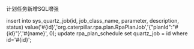 
计划任务新增SQL增强

insert into sys_quartz_job(id, job_class_name, parameter, description, status)
value('#{id}','org.caterpillar.rpa.plan.RpaPlanJob','{"planId":"#{id}"}','#{name}', 0);
update rpa_plan_schedule set quartz_job = id where id='#{id}';